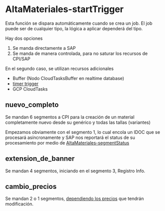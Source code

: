 # AltaMateriales-startTrigger

Esta función se dispara automáticamente cuando se crea un job. El job puede ser de cualquier tipo, la lógica a aplicar dependerá del tipo.

Hay dos opciones

1. Se manda directamente a SAP
2. Se manda de manera controlada, para no saturar los recursos de CPI/SAP

En el segundo caso, se utilizan recursos adicionales

- Buffer (Nodo CloudTasksBuffer en realtime database)
- [timer trigger](../02_timer_start/Readme.md)
- GCP CloudTasks

## nuevo_completo

Se mandan 6 segmentos a CPI para la creación de un material completamente nuevo desde su genérico y todas las tallas (variantes)

Empezamos obviamente con el segmento 1, lo cual encola un IDOC que se procesará asíncronamente y SAP nos reportará el status de su procesamiento por medio de [AltaMateriales-segmentStatus](../03_segment_status/Readme.md)

## extension_de_banner

Se mandan 4 segmentos, iniciando en el segmento 3, Registro Info.

## cambio_precios

Se mandan 2 o 1 segmentos, [dependiendo los precios](./../01_batch_creation/Readme.md#tipo-cambio_precios) que tendrán modificación.
